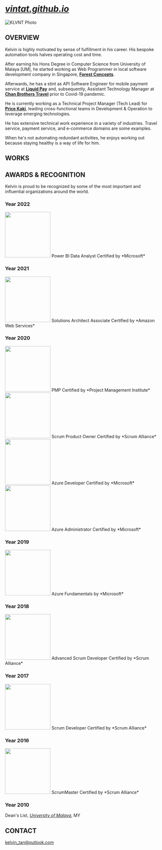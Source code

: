 # *[vintat.github.io](https://vintat.github.io/)*

![KLVNT Photo](https://res.cloudinary.com/dxoynol2n/image/upload/v1665045053/undaunted5675/railway_spinelli_works_hehiwu.jpg "PROFILE PHOTO")

## OVERVIEW

Kelvin is highly motivated by sense of fulfillment in his career. His bespoke automation tools halves operating cost and time.

After earning his Hons Degree in Computer Science from University of Malaya [UM], he started working as Web Programmer in local software development company in Singapore, **[Forest Concepts](https://www.forecepts.com/)**. 

Afterwards, he has a stint as API Software Engineer for mobile payment service at **[Liquid Pay](https://liquidpaygroup.com/)** and, subsequently, Assistant Technology Manager at **[Chan Brothers Travel](https://www.chanbrothers.com/)** prior to Covid-19 pandemic. 

He is currently working as a Technical Project Manager (Tech Lead) for **[Price Kaki](https://www.facebook.com/pricekaki/)**, leading cross-functional teams in Development & Operation to leverage emerging technologies.

He has extensive technical work experience in a variety of industries. Travel service, payment service, and e-commerce domains are some examples.

When he's not automating redundant activities, he enjoys working out because staying healthy is a way of life for him.  


## WORKS


## AWARDS & RECOGNITION

Kelvin is proud to be recognized by some of the most important and influential organizations around the world.   

### **Year 2022**
<img src="https://res.cloudinary.com/dxoynol2n/image/upload/v1664860646/undaunted5675/power-bi-data-analyst-600x600_cf0vgs.png" width="150">   
Power BI Data Analyst Certified by *Microsoft*  

### **Year 2021**
<img src="https://res.cloudinary.com/dxoynol2n/image/upload/v1664860646/undaunted5675/aws-certified-solutions-architect-associate-600x600_jqdhdz.png" width="150">   
Solutions Architect Associate Certified by *Amazon Web Services*  

### **Year 2020**
<img src="https://res.cloudinary.com/dxoynol2n/image/upload/v1664860646/undaunted5675/pmp-badge-600x600_t9wsvo.png" width="150">   
PMP Certified by *Project Management Institute*     

<img src="https://res.cloudinary.com/dxoynol2n/image/upload/v1664860646/undaunted5675/certified-scrum-product-owner-600x600_vsju6g.png" width="150">   
Scrum Product Owner Certified by *Scrum Alliance*  

<img src="https://res.cloudinary.com/dxoynol2n/image/upload/v1664860646/undaunted5675/azure-developer-associate-600x600_btpo6m.png" width="150">   
Azure Developer Certified by *Microsoft*  

<img src="https://res.cloudinary.com/dxoynol2n/image/upload/v1664860646/undaunted5675/azure-administrator-associate-600x600_emplvn.png" width="150">   
Azure Administrator Certified by *Microsoft*   

### **Year 2019**
<img src="https://res.cloudinary.com/dxoynol2n/image/upload/v1664860648/undaunted5675/azure-fundamental-600x600_etwsmg.png" width="150">   
Azure Fundamentals by *Microsoft*  

### **Year 2018**
<img src="https://res.cloudinary.com/dxoynol2n/image/upload/v1664861872/undaunted5675/certified-advanced-scrum-developer-600x600_r6f5ht.png" width="150">   
Advanced Scrum Developer Certified by *Scrum Alliance*  

### **Year 2017**
<img src="https://res.cloudinary.com/dxoynol2n/image/upload/v1664860648/undaunted5675/certified-scrum-developer-600x600_mp5d8x.png" width="150">   
Scrum Developer Certified by *Scrum Alliance*   

### **Year 2016**
<img src="https://res.cloudinary.com/dxoynol2n/image/upload/v1664860648/undaunted5675/certified-scrum-master-600x600_mnbowf.png" width="150">   
ScrumMaster Certified by *Scrum Alliance*   

### **Year 2010**
Dean's List, *[University of Malaya](https://www.um.edu.my/)*, MY


## CONTACT
<kelvin_tan@outlook.com>    
